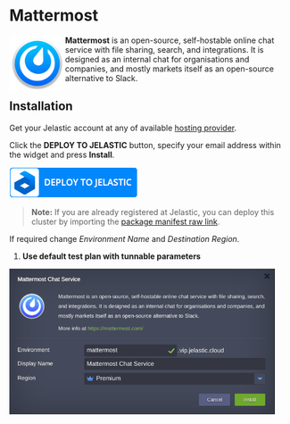 # Mattermost
<img align="left" width="100" src="images/mattermost-logo.png">

**Mattermost** is an open-source, self-hostable online chat service with file sharing, search, and integrations. It is designed as an internal chat for organisations and companies, and mostly markets itself as an open-source alternative to Slack.  

## Installation

Get your Jelastic account at any of available [hosting provider](https://jelastic.cloud/).

Click the **DEPLOY TO JELASTIC** button, specify your email address within the widget and press **Install**.

[![Deploy to Jelastic](images/deploy2jelastic.png)](https://jelastic.com/install-application/?manifest=https://raw.githubusercontent.com/jelastic-jps/mattermost/master/mattermost.yaml)

> **Note:** If you are already registered at Jelastic, you can deploy this cluster by importing the  [package manifest raw link](https://raw.githubusercontent.com/jelastic-jps/mattermost/master/mattermost.yaml).  

If required change *Environment Name* and *Destination Region*.

1. **Use default test plan with tunnable parameters**  

<p align="left">
<img src="images/install.png" width="476">
</p>

 
